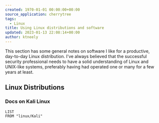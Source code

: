 ```yaml
---
created: 1970-01-01 00:00:00+00:00
source_application: cherrytree
tags:
  - Linux
title: Using Linux distributions and software
updated: 2023-01-13 22:08:14+00:00
author: ktneely
---
```


This section has some general notes on software I like for a productive, day-to-day Linux distribution.  I've always believed that the successful security professional needs to have a solid understanding of Linux and UNIX-like systems, preferably having had operated one or many for a few years at least.  



## Linux Distributions


### Docs on Kali Linux
```dataview
LIST
FROM "linux/Kali"
```


